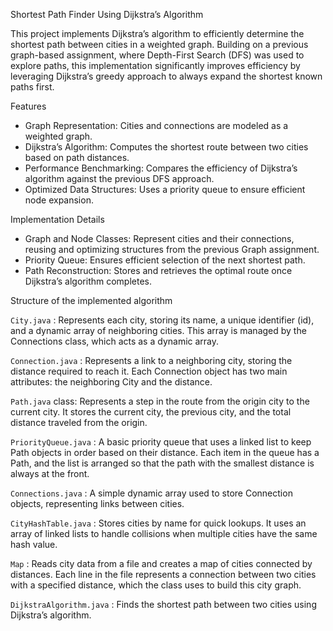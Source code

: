Shortest Path Finder Using Dijkstra’s Algorithm


This project implements Dijkstra’s algorithm to efficiently determine the shortest path between cities in a weighted graph. Building on a previous graph-based assignment, where Depth-First Search (DFS) was used to explore paths, this implementation significantly improves efficiency by leveraging Dijkstra’s greedy approach to always expand the shortest known paths first.

Features
- Graph Representation: Cities and connections are modeled as a weighted graph.
- Dijkstra’s Algorithm: Computes the shortest route between two cities based on path distances.
- Performance Benchmarking: Compares the efficiency of Dijkstra’s algorithm against the previous DFS approach.
- Optimized Data Structures: Uses a priority queue to ensure efficient node expansion.

Implementation Details
- Graph and Node Classes: Represent cities and their connections, reusing and optimizing structures from the previous Graph assignment.
- Priority Queue: Ensures efficient selection of the next shortest path.
- Path Reconstruction: Stores and retrieves the optimal route once Dijkstra’s algorithm completes.



Structure of the implemented algorithm 

`City.java` : Represents each city, storing its name, a unique identifier (id), and a dynamic array of neighboring cities. This array is managed by the Connections class, which acts as a dynamic array.

`Connection.java` : Represents a link to a neighboring city, storing the distance required to reach it. Each Connection object has two main attributes: the neighboring City and the distance.

`Path.java` class: Represents a step in the route from the origin city to the current city. It stores the current city, the previous city, and the total distance traveled from the origin.

`PriorityQueue.java` : A basic priority queue that uses a linked list to keep Path objects in order based on their distance. Each item in the queue has a Path, and the list is arranged so that the path with the smallest distance is always at the front.

`Connections.java` : A simple dynamic array used to store Connection objects, representing links between cities.

`CityHashTable.java` : Stores cities by name for quick lookups. It uses an array of linked lists to handle collisions when multiple cities have the same hash value.

`Map` : Reads city data from a file and creates a map of cities connected by distances. Each line in the file represents a connection between two cities with a specified distance, which the class uses to build this city graph.

`DijkstraAlgorithm.java` : Finds the shortest path between two cities using Dijkstra’s algorithm.
